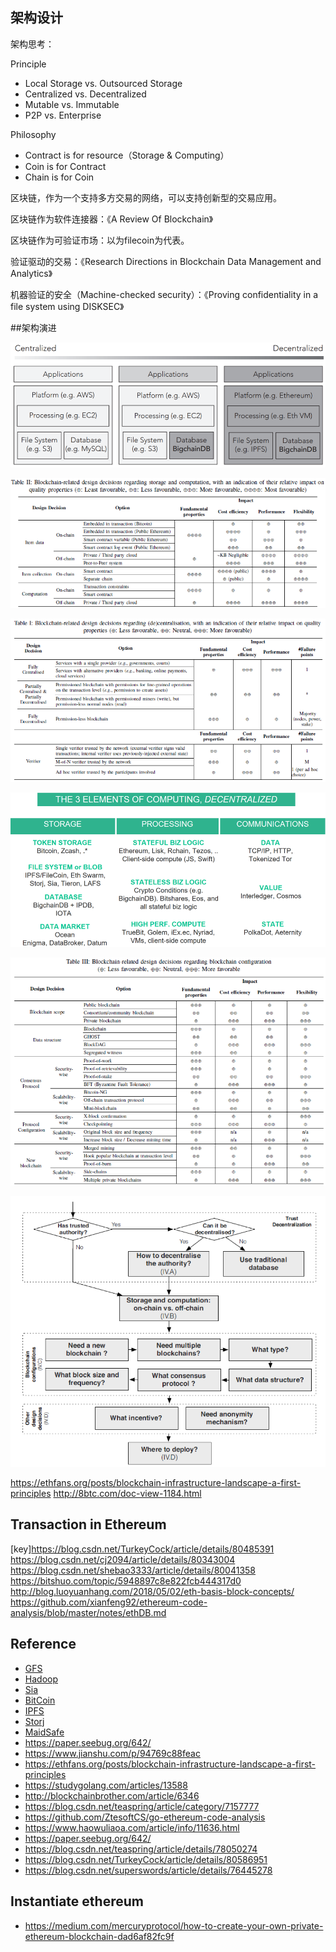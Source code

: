 ##   架构设计



架构思考：

Principle
* Local Storage vs. Outsourced Storage
* Centralized vs. Decentralized
* Mutable vs. Immutable 
* P2P vs. Enterprise

Philosophy
* Contract is for resource（Storage & Computing）
* Coin is for Contract
* Chain is for Coin


区块链，作为一个支持多方交易的网络，可以支持创新型的交易应用。

区块链作为软件连接器：《A Review Of Blockchain》

区块链作为可验证市场：以为filecoin为代表。

验证驱动的交易：《Research Directions in Blockchain Data Management and Analytics》

机器验证的安全（Machine-checked security）：《Proving confidentiality in a file system using DISKSEC》


##架构演进


![decentralizedarch](https://github.com/stone-note/stone-note.github.io/blob/master/_pictures/blockchainNG/decentralizedarch.png?raw=true)

![decentralizeddecisions](https://github.com/stone-note/stone-note.github.io/blob/master/_pictures/blockchainNG/decentralizeddecisions.png?raw=true)

![decentralizedlevel](https://github.com/stone-note/stone-note.github.io/blob/master/_pictures/blockchainNG/decentralizedlevel.png?raw=true)

![decentralizedprojects](https://github.com/stone-note/stone-note.github.io/blob/master/_pictures/blockchainNG/decentralizedprojects.png?raw=true)

![blockchainconfig](https://github.com/stone-note/stone-note.github.io/blob/master/_pictures/blockchainNG/blockchainconfig.png?raw=true)

![blokchaindesignflow](https://github.com/stone-note/stone-note.github.io/blob/master/_pictures/blockchainNG/blokchaindesignflow.png?raw=true)



https://ethfans.org/posts/blockchain-infrastructure-landscape-a-first-principles
http://8btc.com/doc-view-1184.html

## Transaction in Ethereum
[key]https://blog.csdn.net/TurkeyCock/article/details/80485391   
https://blog.csdn.net/cj2094/article/details/80343004  
https://blog.csdn.net/shebao3333/article/details/80041358   
https://bitshuo.com/topic/5948897c8e822fcb444317d0   
http://blog.luoyuanhang.com/2018/05/02/eth-basis-block-concepts/   
https://github.com/xianfeng92/ethereum-code-analysis/blob/master/notes/ethDB.md   



## Reference
* [GFS](https://research.google.com/archive/gfs-sosp2003.pdf)
* [Hadoop](http://hadoop.apache.org/)
* [Sia](https://github.com/NebulousLabs/Sia)
* [BitCoin](https://github.com/bitcoin/bitcoin)
* [IPFS](https://github.com/ipfs/go-ipfs)
* [Storj](https://github.com/storj)
* [MaidSafe](https://github.com/maidsafe)
* https://paper.seebug.org/642/   
* https://www.jianshu.com/p/94769c88feac   
* https://ethfans.org/posts/blockchain-infrastructure-landscape-a-first-principles   
* https://studygolang.com/articles/13588    
* http://blockchainbrother.com/article/6346
* https://blog.csdn.net/teaspring/article/category/7157777
* https://github.com/ZtesoftCS/go-ethereum-code-analysis
* https://www.haowuliaoa.com/article/info/11636.html
* https://paper.seebug.org/642/
* https://blog.csdn.net/teaspring/article/details/78050274
* https://blog.csdn.net/TurkeyCock/article/details/80586951
* https://blog.csdn.net/superswords/article/details/76445278

## Instantiate ethereum
* https://medium.com/mercuryprotocol/how-to-create-your-own-private-ethereum-blockchain-dad6af82fc9f
